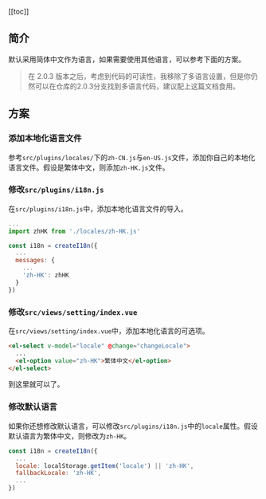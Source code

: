 [[toc]]

## 简介
默认采用简体中文作为语言，如果需要使用其他语言，可以参考下面的方案。

> 在 2.0.3 版本之后，考虑到代码的可读性，我移除了多语言设置，但是你仍然可以在仓库的2.0.3分支找到多语言代码，建议配上这篇文档食用。

## 方案

### 添加本地化语言文件
参考`src/plugins/locales/`下的`zh-CN.js`与`en-US.js`文件，添加你自己的本地化语言文件。假设是繁体中文，则添加`zh-HK.js`文件。

### 修改`src/plugins/i18n.js`
在`src/plugins/i18n.js`中，添加本地化语言文件的导入。

```javascript
...
import zhHK from './locales/zh-HK.js'

const i18n = createI18n({
  ...
  messages: {
    ...
    'zh-HK': zhHK
  }
})
```

### 修改`src/views/setting/index.vue`
在`src/views/setting/index.vue`中，添加本地化语言的可选项。

```html
<el-select v-model="locale" @change="changeLocale">
  ...
  <el-option value="zh-HK">繁体中文</el-option>
</el-select>
```

到这里就可以了。

### 修改默认语言

如果你还想修改默认语言，可以修改`src/plugins/i18n.js`中的`locale`属性。假设默认语言为繁体中文，则修改为`zh-HK`。

```javascript
const i18n = createI18n({
  ...
  locale: localStorage.getItem('locale') || 'zh-HK',
  fallbackLocale: 'zh-HK',
  ...
})
```

